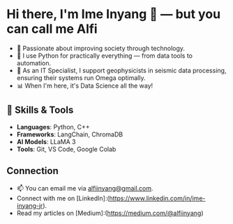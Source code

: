 # Hi there, I'm Ime Inyang 👋 — but you can call me Alfi

- 👀 Passionate about improving society through technology.
- 🐍 I use Python for practically everything — from data tools to automation.
- 💼 As an IT Specialist, I support geophysicists in seismic data processing, ensuring their systems run Omega optimally.
- 📊 When I'm here, it's Data Science all the way!

## 🚀 Skills & Tools
- **Languages**: Python, C++
- **Frameworks**: LangChain, ChromaDB
- **AI Models**: LLaMA 3
- **Tools**: Git, VS Code, Google Colab

## Connection
- 📫 You can email me via alfiinyang@gmail.com.
- Connect with me on [LinkedIn]:(https://www.linkedin.com/in/ime-inyang-jr).
- Read my articles on [Medium]:(https://medium.com/@alfiinyang)

<!---
alfiinyang/alfiinyang is a ✨ special ✨ repository because its `README.md` (this file) appears on your GitHub profile.
You can click the Preview link to take a look at your changes.
--->
